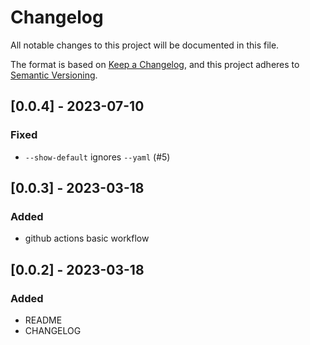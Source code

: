 # Changelog
All notable changes to this project will be documented in this file.

The format is based on [Keep a Changelog](https://keepachangelog.com/en/1.0.0/),
and this project adheres to [Semantic Versioning](https://semver.org/spec/v2.0.0.html).

## [0.0.4] - 2023-07-10
### Fixed
- `--show-default` ignores `--yaml` (#5)


## [0.0.3] - 2023-03-18
### Added
- github actions basic workflow


## [0.0.2] - 2023-03-18
### Added
- README
- CHANGELOG
